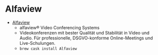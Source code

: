 # Alfaview
- [Alfaview](https://alfaview.com/)
  -  alfaview® Video Conferencing Systems
  - Videokonferenzen mit bester Qualität und Stabilität in Video und Audio. Für professionelle, DSGVO-konforme Online-Meetings und Live-Schulungen.
  - `brew cask install Alfaview`
